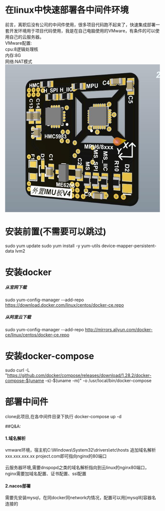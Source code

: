 # 在linux中快速部署各中间件环境
前言，离职后没有公司的中间件使用，很多项目代码跑不起来了，快速集成部署一套开发环境用于项目代码使用，我是在自己电脑使用的VMware，有条件的可以使用自己的云服务器。
<br>VMware配置:<br/>cpu:8逻辑处理核<br/>内存:8G<br/>网络:NAT模式
![image](https://github.com/ZhiliangMa/MPU6500-HMC5983-AK8975-BMP280-MS5611-10DOF-IMU-PCB/blob/main/img/IMU-V5-TOP.jpg)
# 安装前置(不需要可以跳过)
sudo yum update
sudo yum install -y yum-utils device-mapper-persistent-data lvm2
# 安装docker
##### 从官网下载
sudo yum-config-manager --add-repo https://download.docker.com/linux/centos/docker-ce.repo
##### 从阿里云下载
sudo yum-config-manager --add-repo http://mirrors.aliyun.com/docker-ce/linux/centos/docker-ce.repo
# 安装docker-compose
sudo curl -L "https://github.com/docker/compose/releases/download/1.28.2/docker-compose-$(uname -s)-$(uname -m)" -o /usr/local/bin/docker-compose

# 部署中间件
clone此项目,在各中间件目录下执行 docker-compose up -d

##Q&A:
#### 1.域名解析
vmware环境，宿主机C:\Windows\System32\drivers\etc\hosts 追加域名解析xxx.xxx.xxx.xx project.com即可指向nginx的80端口<br/>
<br/>云服务器环境,需要dnspopd之类的域名解析指向到云linux的nginx80端口，nginx需要加域名配置、证书配置、ssl配置
#### 2.nacos部署
需要先安装mysql，在同docker同network内情况，配置可以用[mysql8]容器名连接的

